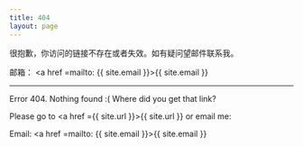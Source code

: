 ```yaml
---
title: 404
layout: page
---
```


很抱歉，你访问的链接不存在或者失效。如有疑问望邮件联系我。

邮箱： <a href =mailto: {{ site.email }}>{{ site.email }}

----
Error 404. Nothing found :( Where did you get that link? 

Please go to <a href ={{ site.url }}>{{ site.url }}<a/> or email me:

Email: <a href =mailto: {{ site.email }}>{{ site.email }}<a/>


